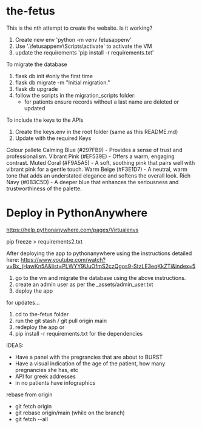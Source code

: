 # the-fetus

This is the nth attempt to create the website. Is it working?

1. Create new env 'python -m venv fetusappenv'
2. Use '.\fetusappenv\Scripts\activate' to activate the VM
3. update the requirements 'pip install -r requirements.txt'


To migrate the database
1. flask db init #only the first time
2. flask db migrate -m "Initial migration."
3. flask db upgrade
4. follow the scripts in the migration_scripts folder:
    * for patients ensure records without a last name are deleted or updated

To include the keys to the APIs
1. Create the keys.env in the root folder (same as this README.md)
2. Update with the required Keys

Colour pallete
Calming Blue (#297FB9) - Provides a sense of trust and professionalism.
Vibrant Pink (#EF539E) - Offers a warm, engaging contrast.
Muted Coral (#F9A5A5) - A soft, soothing pink that pairs well with vibrant pink for a gentle touch.
Warm Beige (#F3E1D7) - A neutral, warm tone that adds an understated elegance and softens the overall look.
Rich Navy (#0B3C5D) - A deeper blue that enhances the seriousness and trustworthiness of the palette.

# Deploy in PythonAnywhere

https://help.pythonanywhere.com/pages/Virtualenvs

pip freeze > requirements2.txt

After deploying the app to pythonanywhere using the instructions detailed here: https://www.youtube.com/watch?v=Bx_jHawKn5A&list=PLWYY9UuOfmS2czQgos9-StzLE3eqKkZTi&index=5
1. go to the vm and migrate the database using the above instructions.
2. create an admin user as per the _assets/admin_user.txt
3. deploy the app

for updates...
1. cd to the-fetus folder
2. run the git stash / git pull origin main
3. redeploy the app or
4. pip install -r requirements.txt for the dependencies


IDEAS:
- Have a panel with the pregrancies that are about to BURST
- Have a visual indication of the age of the patient, how many pregnancies she has, etc
- API for greek addresses
- in no patients have infographics

rebase from origin
- git fetch origin
- git rebase origin/main (while on the branch)
- git fetch --all